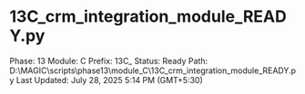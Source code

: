 # 13C_crm_integration_module_READY.py

Phase: 13
Module: C
Prefix: 13C_
Status: Ready
Path: D:\MAGIC\scripts\phase13\module_C\13C_crm_integration_module_READY.py
Last Updated: July 28, 2025 5:14 PM (GMT+5:30)
